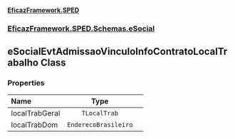#### [EficazFramework.SPED](EficazFrameworkSPED.md 'EficazFramework SPED')
### [EficazFramework.SPED.Schemas.eSocial](EficazFramework.SPED.Schemas.eSocial.md 'EficazFramework.SPED.Schemas.eSocial')

## eSocialEvtAdmissaoVinculoInfoContratoLocalTrabalho Class
### Properties

| Name | Type | |
| :--- | :---: | :--- |
| localTrabGeral | `TLocalTrab` |  |
| localTrabDom | `EnderecoBrasileiro` |  |
